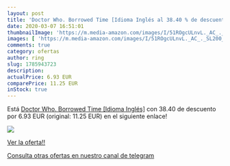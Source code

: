 ```yaml
---
layout: post
title: 'Doctor Who. Borrowed Time [Idioma Inglés al 38.40 % de descuento'
date: 2020-03-07 16:51:01
thumbnailImage: 'https://m.media-amazon.com/images/I/51ROgcULnvL._AC_._SL200_.jpg'
images: [ 'https://m.media-amazon.com/images/I/51ROgcULnvL._AC_._SL200_.jpg' ]
comments: true
category: ofertas
author: ring
slug: 1785943723
description:
actualPrice: 6.93 EUR
comparePrice: 11.25 EUR
inStock: true
---
```


Está [Doctor Who. Borrowed Time [Idioma Inglés]](https://www.amazon.es/dp/1785943723/?tag=redken-21) con 38.40 de descuento por 6.93 EUR (original: 11.25 EUR) en el siguiente enlace!

[![](https://m.media-amazon.com/images/I/51ROgcULnvL._AC_._SL200_.jpg)](https://www.amazon.es/dp/1785943723/?tag=redken-21)

[Ver la oferta!!](https://www.amazon.es/dp/1785943723/?tag=redken-21)

[Consulta otras ofertas en nuestro canal de telegram](https://t.me/s/ofertas25)
